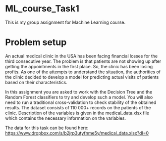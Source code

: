 # ML_course_Task1
This is my group assignment for Machine Learning course.

# Problem setup

An actual medical clinic in the USA has been facing financial losses for the third consecutive year. The problem is that patients are not showing up after getting the appointments in the first place. So, the clinic has been losing profits. As one of the attempts to understand the situation, the authorities of the clinic decided to develop a model for predicting actual visits of patients based on their characteristics.

In this assignment you are asked to work with the Decision Tree and the Random Forest classifiers to try and develop such a model. You will also need to run a traditional cross-validation to check stability of the obtained results.
The dataset consists of 110 000+ records on the patients of the clinic. Description of the variables is given in the medical_data.xlsx file which contains the necessary information on the variables.

The data for this task can be found here: https://www.dropbox.com/s/b2jrp3utyfnme5y/medical_data.xlsx?dl=0
